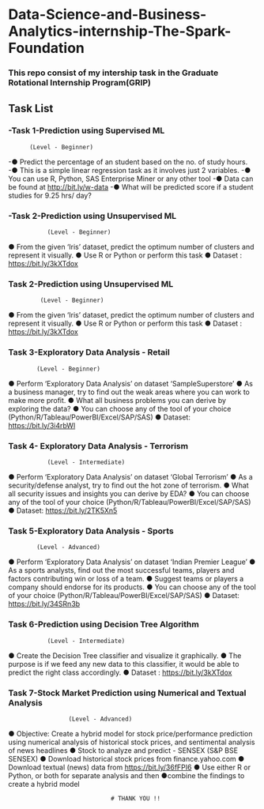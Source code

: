 # Data-Science-and-Business-Analytics-internship-The-Spark-Foundation
   
   ### This repo consist of my intership task in the Graduate Rotational Internship Program(GRIP)
## Task List
 ### -Task 1-Prediction using Supervised ML 
          (Level - Beginner)
   -● Predict the percentage of an student based on the no. of study hours. 
   -● This is a simple linear regression task as it involves just 2 variables.
   -● You can use R, Python, SAS Enterprise Miner or any other tool 
   -● Data can be found at http://bit.ly/w-data
   -● What will be predicted score if a student studies for 9.25 hrs/ day? 
                
        
  ### -Task 2-Prediction using Unsupervised ML
               (Level - Beginner)
   ● From the given ‘Iris’ dataset, predict the optimum number of clusters 
     and represent it visually. 
   ● Use R or Python or perform this task
   ● Dataset : https://bit.ly/3kXTdox
   
   
  ### Task 2-Prediction using Unsupervised ML
             (Level - Beginner)
   ● From the given ‘Iris’ dataset, predict the optimum number of clusters 
      and represent it visually. 
   ● Use R or Python or perform this task
   ● Dataset : https://bit.ly/3kXTdox
   
   
  ### Task 3-Exploratory Data Analysis - Retail
            (Level - Beginner)
   ● Perform ‘Exploratory Data Analysis’ on dataset ‘SampleSuperstore’ 
   ● As a business manager, try to find out the weak areas where you can 
     work to make more profit. 
   ● What all business problems you can derive by exploring the data? 
   ● You can choose any of the tool of your choice 
     (Python/R/Tableau/PowerBI/Excel/SAP/SAS) 
   ● Dataset: https://bit.ly/3i4rbWl
   
  ### Task 4- Exploratory Data Analysis - Terrorism
               (Level - Intermediate)
   ● Perform ‘Exploratory Data Analysis’ on dataset ‘Global Terrorism’ 
   ● As a security/defense analyst, try to find out the hot zone of terrorism. 
   ● What all security issues and insights you can derive by EDA? 
   ● You can choose any of the tool of your choice 
     (Python/R/Tableau/PowerBI/Excel/SAP/SAS) 
   ● Dataset: https://bit.ly/2TK5Xn5

  ### Task 5-Exploratory Data Analysis - Sports
            (Level - Advanced)
   ● Perform ‘Exploratory Data Analysis’ on dataset ‘Indian Premier League’ 
   ● As a sports analysts, find out the most successful teams, players and factors 
     contributing win or loss of a team. 
   ● Suggest teams or players a company should endorse for its products. 
   ● You can choose any of the tool of your choice 
     (Python/R/Tableau/PowerBI/Excel/SAP/SAS) 
   ● Dataset: https://bit.ly/34SRn3b
   
  ### Task 6-Prediction using Decision Tree Algorithm 
               (Level - Intermediate)
   ● Create the Decision Tree classifier and visualize it graphically. 
   ● The purpose is if we feed any new data to this classifier, it would be able to 
      predict the right class accordingly. 
   ● Dataset : https://bit.ly/3kXTdox 
  
 ### Task 7-Stock Market Prediction using Numerical and Textual Analysis
                     (Level - Advanced)
   ● Objective: Create a hybrid model for stock price/performance  prediction
      using numerical analysis of historical stock prices, and sentimental
      analysis of news headlines 
   ● Stock to analyze and predict - SENSEX (S&P BSE SENSEX)
   ● Download historical stock prices from finance.yahoo.com
   ● Download textual (news) data from https://bit.ly/36fFPI6
   ● Use either R or Python, or both for separate analysis and then 
   ●combine the findings to create a hybrid model 
   
   
                                 # THANK YOU !!
               
